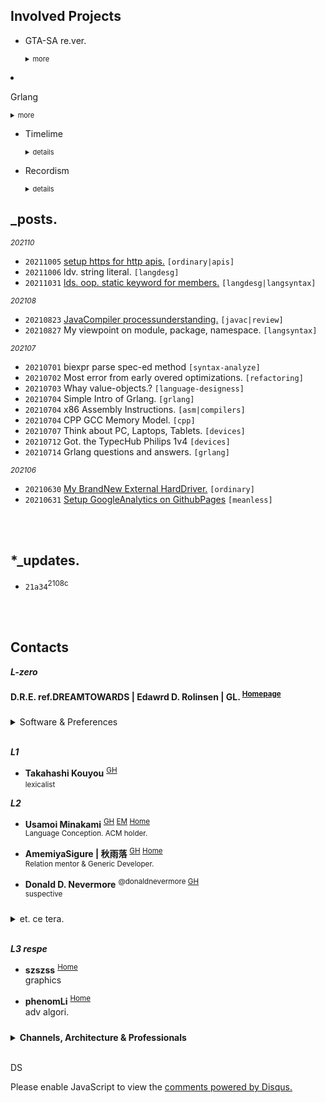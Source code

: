 

## Involved Projects


- GTA-SA re.ver.
  <details markdown="1"><summary style="font-size: 11px;">more</summary>
  
  Grand Theft Auto: SanAndreas. Re.Version.
  <small markdown="1">
    - OpenGL CoreProfile
    - Bullet Physics
    - Cplusplus CPP17 GCC<br>
  </small></details>


- Grlang
  <details markdown="1"><summary style="font-size: 11px;">more</summary>
  
  \*Topix         | Predicated Release Date
  ---             | ---
  HeapObject (OOP)| `2021-Q4-Aug`
  StackObject     | `2021-Q4-Sept`
  Pointers / SpecialReferences | `2021-Q4-Sept`
  Generics (ReifiedGenerics, ConstValarg Generics) | `2021-Q4-Oct`
  Value-Type (Flat Struct) | `2021-Q4-Oct`
  JIT MachineCode Compilation from Stkbas instructions | `2021-Q4-Nov`

  </details>


[comment]: <> (- Powerboard)
[comment]: <> (  <details><summary style="font-size: 11px;">details</summary><small markdown="1">)
[comment]: <> (  Let *Calendar,Notes,Tasks/Reminders,Cards,Dailylogs* compose "Together", )
[comment]: <> (  in a Generic-Specification. you can use it offline or online, even use it without special software are allowed. )
[comment]: <> (  All records are .md files organized by yourself.<br>)
[comment]: <> (  </small></details>)



- Timelime
  <details><summary style="font-size: 11px;">details</summary><small markdown="1">

  Timeline Calendar. flex and precious to view/operates.

  </small></details>


- Recordism
  <details><summary style="font-size: 11px;">details</summary><small markdown="1">

  A Visitor&Access Recorder for websites.
  ***Identify visitor*** by Fingerprint, Cookie-Id, Ip...
  ***Track visitor*** behaviors and lot events. detect online-duration/time and status
  ***Record visitor*** max information: Source-Info, Network-Info, Location-Info, Browser-Info, Device-Info, Screen-Info, Page-Info..<br>

  </small></details>

[comment]: <> (- microcraft)

## _posts.


<small>*202110*</small>
- `20211005` [setup https for http apis.](/blog/202110/21a40/setup-https4http.md) `[ordinary|apis]`
- `20211006` ldv. string literal. `[langdesg]`
- `20211031` [lds. oop. static keyword for members.](/blog/202110/ld-oop-statickw-for-members.md) `[langdesg|langsyntax]`


<small>*202108*</small>
- `20210823` [JavaCompiler processunderstanding.](/blog/202108/21a34/javac-analysis) `[javac|review]`
- `20210827` My viewpoint on module, package, namespace. `[langsyntax]`

<small>*202107*</small>
- `20210701` biexpr parse spec-ed method `[syntax-analyze]`
- `20210702` Most error from early overed optimizations. `[refactoring]`
- `20210703` Whay value-objects.?  `[language-designess]`
- `20210704` Simple Intro of Grlang. `[grlang]`
- `20210704` x86 Assembly Instructions. `[asm|compilers]`
- `20210704` CPP GCC Memory Model. `[cpp]`
- `20210707` Think about PC, Laptops, Tablets. `[devices]`
- `20210712` Got. the TypecHub Philips 1v4 `[devices]`
- `20210714` Grlang questions and answers. `[grlang]`

<small>*202106*</small>
- `20210630` [My BrandNew External HardDriver.](/blog/202106/my_brandnew_external_harddriver) `[ordinary]`
- `20210631` [Setup GoogleAnalytics on GithubPages](/blog/202106/setup_googleanalytics_on_githubpages)  `[meanless]`




[comment]: <> (## Infs)

<br><br>

## *_updates.

- `21a34`<sup>2108c</sup> 

<br><br>

## Contacts

***L-zero***
#### D.R.E. ref.DREAMTOWARDS | Edawrd D. Rolinsen | GL. <sup>[Homepage]()</sup>

<details markdown="1" style="margin-top: 24px;">
  <summary> Software & Preferences</summary> <br>

[comment]: <> (- Perspubinfs)
  - <small>Integrated Development Environment. IDE.</small>  
    IntelliJ IDEA \| Clion \| Visual Studio Code \| ~~Visual Studio 17+~~
  - <small>Utilities</small>  
    Proxifier \| Clash
  - <small>Media</small>  
    Blender \| Photoshop \| Premiere Pro \| ~~Final Cut Pro~~
  - <small>Minecraft</small>  
    Mining \| Farming
  - <small>Series</small>  
    Prison Breaking / Narcos / LdP. / Breaking Bad
  - <small>Gam'es</small>  
    Euro Truck Simulator II. \| Cities: Skyline \| Plants vs Zombie. \| GTA V. SA. \| Farcry 
  - <small>Platform</small>  
    Pinterest \| Trello \| Discord \| Reddit \| Soundcloud
  - <small>OS.</small>  
    Microsoft Windows <small>_casual_latest_version.</small> \| MACOSX <small>_15_final.</small> \| Ubuntu <small>_16_final.</small>

<br>

- <small>Fav Musx.</small>
  - *Folklove (Inst.)* <small>&nbsp;/&nbsp; Kenichiro Nishihara; ESNO · Natural Relax presented by Folklove</small> <sup>&nbsp;#Jaz h.</sup>
  - *214 National Highway (Original Mix)* <small>&nbsp;/&nbsp; Melchi</small> <sup>&nbsp;#Progressive House</sup>
    
</details>
<br>

***L1***

[comment]: <> (- **m8 | MeiVinEight | 夏雨** <sup>[GH]&#40;MeiVinEight&#41;</sup>  )
[comment]: <> (  <small>java bytecode compile. 3rd EffJav reflection framework.</small>)

- **Takahashi Kouyou** <sup>[GH](https://github.com/KouyouX) </sup>  
  <small>lexicalist</small>



***L2***

- **Usamoi Minakami** <sup>[GH](https://github.com/Usamoi) [EM](usamoi@outlook.com) [Home](https://usamoi.com/) </sup>  
  <small>Language Conception. ACM holder.</small>

- **AmemiyaSigure | 秋雨落** <sup>[GH](https://github.com/AmemiyaSigure) [Home](https://blog.rain.cx/) </sup>  
  <small>Relation mentor & Generic Developer.</small>

- **Donald D. Nevermore** <sup>@donaldnevermore [GH](https://github.com/donaldnevermore) </sup>  
  <small>suspective</small>


<details markdown="1" style="margin-top: 24px;">
  <summary> et. ce tera. </summary> 

[comment]: <> (  - Chanots <sup>[GH]&#40;https://github.com/G0ld2N&#41; </sup>)
[comment]: <> (  - Kevin CHEN <sup>[GH]&#40;https://github.com/KevinZonda&#41; </sup>)
[comment]: <> (  - Chanshiyu <sup>[Home]&#40;https://chanshiyu.com/&#41; </sup>)
[comment]: <> (- TheBadZhang <sup>[Home]&#40;https://thebadzhang.top/&#41; </sup>)
[comment]: <> (- CompexStudio <sup> [Home]&#40;https://complexstudio.net/&#41; </sup>)
[comment]: <> (  - Glavo <sup>[GH]&#40;https://github.com/Glavo&#41; </sup>)
  - Trii Hsia <sup>[Home](https://yumoe.com/) </sup>
  - *Lang J. Ron*
  - Makito's Notebook <sup>[Home](https://keep.moe/) </sup>
  - Ayaka Neko <sup>[Home](https://neko.ayaka.moe/) </sup>
  - Lowsfish <sup>[Home](https://lowsfish.com/) </sup>
  - Chris <sup>[Home](https://chrisoft.org/) </sup>
  - DavinciEvans <sup>[Home](https://davincievans.top/) [GH](https://github.com/DavinciEvans) </sup>

</details>

<br>

***L3 respe***


- **szszss** <sup>[Home](http://blog.hakugyokurou.net/) </sup>  
  graphics
  
- **phenomLi** <sup>[Home](https://github.com/phenomLi/Blog) </sup>  
  adv algori.




<details markdown="1" style="margin-top: 24px;">
  <summary> <b>Channels, Architecture & Professionals</b> </summary><br>
  

[comment]: <> (<details markdown="1" style="margin-top: 24px;"> <summary> <b>Channels</b> </summary><br>)
- Channels
  - <small>Music</small>  
    Chillhop Music | MrSuicideSheep | Waifu Wednesdays | Aviencloud | Ujico\* /Snail's House | Firefly Music | YUUKI MUSIC | Unmei Ongaku
  - <small>Relaxation</small>  
    ElenaLin | Mediastorm | JiangSenZhe | Destiny Whispers<sup>m. asmr</sup>
  
  - <small>Norm Gaming</small>
    - OMGcraft \| Shulkercraft \| D. Jofa
    - <small>Film</small>  
      James Harding<sup>The Find Overgrown</sup> \| Element Animation \| Black Plasma Studios \| Blue Monkey
    - <small>Building</small>  
      Keralis | JUNS MAB Minecraft | Archelaus | CraftyFoxe | Zaypixel | Silvarret | Folli | TheNeoCubest | Rinty-Craft
    - <small>Logs</small>  
      巢哥 | Onityan | Bes Joe Kampo
    - <small>Pvp</small>  
      Target3DGaming, RKY, Bitzel, fruitberries
    - <small>Otr</small>  
      RSparrow, Vučko100, Jimmy01, JANTSUU \| Grant Abbitt

[comment]: <> (</details><br>)

<br>

[comment]: <> (<details markdown="1"> <summary> <b>Architecture</b> </summary><br>)

- Architecture
  - Greenfield Minecraft
  - *Alpine*
  - Zeropoint55 <sup>[YT](https://www.youtube.com/channel/UC9SmMEm_jEWD03AJuH-0xow) Respectful broad r. clean Architecture.</sup>   
  - <small>Comp</small>  
    Kao<sup>[Home](https://beacons.page/kaomc) [YT](https://www.youtube.com/channel/UCmvcFn2ktjXO-BRCSc1AnoQ) </sup> | Mar. | Blisschen | cardboardman | きぃこ / kiiko

[comment]: <> (</details><br>)

<br>

[comment]: <> (<details markdown="1"> <summary> <b>Ultimate Terminators</b> </summary> <br>)
- Professional Technology
  - <small>Comm</small>
    - The Cherno
    - Makin' Stuff Look Good
  - <small>StepIn</small>
    - Mahan Pandey \| Briac \| Inigo Quilez
    - Sebastian Lague
    - Thinmatrix.
  - <small>Ex</small>
    - Erin Catto
  - <small>Advanced Surface</small>
    - Lin X \| ngildea
    - M. Cepero

[comment]: <> (</details>)

</details>
<br>


[comment]: <> (Proj | Date)
[comment]: <> (---  | ---)
[comment]: <> (Gymcontroller | Use of Gyroscope of Mobile Device, Controlling PC interfaces.)
[comment]: <> (Recordism     | Records and Track website visitor Every Info.)
[comment]: <> (Powerboard    |)
[comment]: <> (Mediaforum    | )


DS
<div id="disqus_thread"></div>
<script>
    /**
    *  RECOMMENDED CONFIGURATION VARIABLES: EDIT AND UNCOMMENT THE SECTION BELOW TO INSERT DYNAMIC VALUES FROM YOUR PLATFORM OR CMS.
    *  LEARN WHY DEFINING THESE VARIABLES IS IMPORTANT: https://disqus.com/admin/universalcode/#configuration-variables    */
    /*
    var disqus_config = function () {
    this.page.url = PAGE_URL;  // Replace PAGE_URL with your page's canonical URL variable
    this.page.identifier = PAGE_IDENTIFIER; // Replace PAGE_IDENTIFIER with your page's unique identifier variable
    };
    */
    (function() { // DON'T EDIT BELOW THIS LINE
    var d = document, s = d.createElement('script');
    s.src = 'https://dreamtowards.disqus.com/embed.js';
    s.setAttribute('data-timestamp', +new Date());
    (d.head || d.body).appendChild(s);
    })();
</script>
<noscript>Please enable JavaScript to view the <a href="https://disqus.com/?ref_noscript">comments powered by Disqus.</a></noscript>
